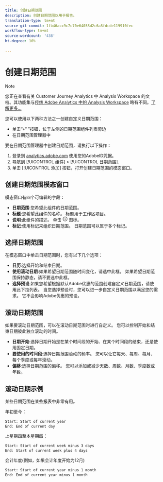 ```yaml
---
title: 创建日期范围
description: 创建日期范围以用于报告。
translation-type: tm+mt
source-git-commit: 1fb46acc9c7c70e64058d2c6a8fdcde119910fec
workflow-type: tm+mt
source-wordcount: '438'
ht-degree: 10%

---
```



# 创建日期范围

>[!NOTE]
>
>您正在查看有关 Customer Journey Analytics 中 Analysis Workspace 的文档。其功能集与[传统 Adobe Analytics 中的 Analysis Workspace](https://docs.adobe.com/content/help/zh-Hans/analytics/analyze/analysis-workspace/home.html) 略有不同。[了解更多...](/help/getting-started/cja-aa.md)

您可以使用以下两种方法之一创建自定义日期范围：

* 单击“`+`“ ”按钮，位于左侧的日期范围组件列表旁边
* 在日期范围管理器中

要在日期范围管理器中创建日期范围，请执行以下操作：

1. 登录到 [analytics.adobe.com](https://analytics.adobe.com) 使用您的AdobeID凭据。
1. 导航到 [!UICONTROL 组件] > [!UICONTROL 日期范围].
1. 单击 [!UICONTROL 添加] 按钮，打开创建日期范围的模态窗口。

## 创建日期范围模态窗口

模态窗口有四个可编辑的字段：

* **日期范围**:您希望此组件的日期范围。
* **标题**:您希望此组件的名称。 标题用于工作区项目。
* **说明**:此组件的描述。 单击 ![我](../assets/i.png) 图标。
* **标记**:使用标记来组织日期范围。 日期范围可以属于多个标记。

## 选择日期范围

在模态窗口中单击日期范围时，您有以下几个选项：

* **日历**:选择开始和结束日期。
* **使用滚动日期**:如果希望日期范围随时间变化，请选中此框。 如果希望日期范围保持静态，请不要选中此框。
* **选择预设**:如果您希望根据默认Adobe优惠的范围创建自定义日期范围，请使用此下拉列表。 当您选择预设时，您可以进一步自定义日期范围以满足您的需求。 它不会影响Adobe优惠的预设。

## 滚动日期范围

如果要滚动日期范围，可以在滚动日期范围时进行自定义。 您可以控制开始和结束日期彼此独立滚动的时间。

* **日期开始**:选择日期开始是在某个时间段的开始、在某个时间段的结束，还是使用固定日期。
* **要使用的时间段**:选择日期范围滚动的频率。 您可以让它每天、每周、每月、每个季度或每年滚动。
* **偏移**:选择日期范围的偏移。 您可以添加或减少天数、周数、月数、季度数或年数。

## 滚动日期示例

某些日期范围在某些报表中非常有用。

年初至今：

```text
Start: Start of current year
End: End of current day
```

上星期四至本星期四：

```text
Start: Start of current week minus 3 days
End: Start of current week plus 4 days
```

会计年度(例如，如果会计年度开始为12月)

```text
Start: Start of current year minus 1 month
End: End of current year minus 1 month
```
